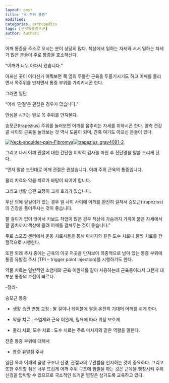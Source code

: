 ```yaml
---
layout: post
title: "목 주위 통증"
modified:
categories: orthopedics
tags: [근막통증증후군]
author: Author1
---
```


어깨 통증을 주소로 오시는 분이 상당히 많다. 책상에서 일하는 자세와 서서 일하는 자세가 많은 분들이 주로 통증을 호소하신다.

“어깨가 너무 아파서 왔습니다.”

아프신 곳이 어디신가 여쭤보면 목 옆의 두툼한 근육을 두들기시기도 하고 어깨를 돌리면서 목주위를 만지면서 통증 부위를 가리키시곤 한다.

그러면 일단

“어깨 &#8216;관절&#8217;은 괜찮은 경우가 많습니다.”

안심을 시키는 말로 목 주위를 만져본다.

승모근(trapezius) 주위를 눌러보면 어깨를 움추리는 자세를 취하시곤 한다. 양측 견갑골 사이의 근육을 눌러보는 것 역시 도움이 되며, 간혹 여기도 아프신 분들이 있다.

<a href="https://i2.wp.com/kjwoo.com/oh/wp-content/uploads/2015/10/Neck-shoulder-pain-Fibromya.jpg" data-rel="lightbox-0" title=""><img class="alignnone wp-image-13" src="https://i2.wp.com/drflanaganchiropractic.com/wp-content/uploads/2012/04/neck-pain.jpg?resize=457%2C304" alt="Neck-shoulder-pain-Fibromya" data-recalc-dims="1" /></a><a href="https://i2.wp.com/kjwoo.com/oh/wp-content/uploads/2015/10/trapezius_gray4091-2.jpg" data-rel="lightbox-1" title=""><img class="alignnone wp-image-14" src="https://i1.wp.com/f.tqn.com/y/backandneck/1/S/5/9/trapezius-resized.jpg?resize=294%2C304" alt="trapezius_gray4091-2" data-recalc-dims="1" /></a>

그리고 나서 어깨 관절에 대한 간단한 이학적 검사를 마친 후 진단명을 말씀 드리게 된다.

“먼저 말씀 드린대로 어깨 관절은 괜찮습니다. 어깨 주위 근육의 통증입니다.

물리 치료와 약물 치료가 바탕이 되어야 합니다.

그리고 생활 습관 교정이 크게 효과가 있습니다.

우선 의에 팔걸이가 있는 경우 일 사이 사이에 어깨를 완전히 걸쳐서 승모근(trapezius)의 긴장을 풀어주시는 것이 좋습니다.

팔 걸이가 없이 앉아서 키보드 작업이 많은 경우 책상에 가슴까지 가까이 붙은 자세에서 팔 꿈치까지 책상에 올려 어깨를 걸쳐두는 것이 좋습니다.”

주로 스포츠 센터에서 운동 치료사들을 통해 마사지와 같은 도수 치료나 물리 치료를 간헐적으로 시행한다.

또한 외래 추시 중에는 근육의 이곳 저곳을 만져보아 최종적으로 남아 있는 통증 부위에 통증 유발점 주사 (TPI – trigger point injection)를 시행하기도 한다.

약물 치료는 일반적인 소염제와 근육 이완제를 같이 사용하는데 근육통이라서 그런지 대부분 통증의 호전이 빠르다.

-정리-

승모근 통증

* 생활 습관 변형 교정 : 팔 걸이나 테이블에 팔을 온전히 기대어 어깨를 쉬게 한다.

* 약물 치료 : 소염제와 근육 이완제, 필요에 따라 위장 보호제

* 물리 치료, 도수 치료 : 도수 치료는 주로 마사지와 같은 역할을 말한다.

잔존 통증 부위에 대해서

* 통증 유발점 주사

일단 목과 어깨의 골성 구조나 신경, 관절과의 무관함을 인지하는 것이 중요하다. 그리고 또한 주의할 점은 너무 뜨겁게 어깨 주위 구조에 찜찔을 하는 것은 근육을 팽창시켜 주위 신경을 압박할 수 있으므로 국소적인 뜨거운 찜질은 삼가도록 교육하고 있다.
